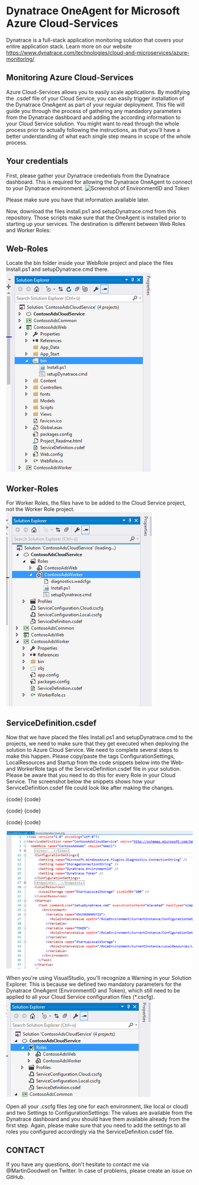 Dynatrace OneAgent for Microsoft Azure Cloud-Services
========================================

Dynatrace is a full-stack application monitoring solution that covers your entire application stack. Learn more on our website https://www.dynatrace.com/technologies/cloud-and-microservices/azure-monitoring/

Monitoring Azure Cloud-Services
-------------------------------
Azure Cloud-Services allows you to easily scale applications.
By modifying the .csdef file of your Cloud Service, you can easily trigger installation of the Dynatrace OneAgent as part of your regular deployment.
This file will guide you through the process of gathering any mandadory parameters from the Dynatrace dashboard and adding the according information to your Cloud Service solution. You might want to read through the whole process prior to actually following the instructions, as that you'll have a better understanding of what each single step means in scope of the whole process.

Your credentials
----------------
First, please gather your Dynatrace credentials from the Dynatrace dashboard. This is required for allowing the Dynatrace OneAgent to connect to your Dynatrace environment.
![Screenshot of EnvironmentID and Token]()

Please make sure you have that information available later.

Now, download the files install.ps1 and setupDynatrace.cmd from this repository. Those scripts make sure that the OneAgent is installed prior to starting up your services. The destination is different between Web Roles and Worker Roles:

Web-Roles
---------
Locate the bin folder inside your WebRole project and place the files Install.ps1 and setupDynatrace.cmd there.
![Screenshot of bin folder in Web Role project](images/webrole.png)


Worker-Roles
------------
For Worker Roles, the files have to be added to the Cloud Service project, not the Worker Role project.
![Screenshot of Worker Role in Cloud Service project](images/workerrole.png)


ServiceDefinition.csdef
-----------------------
Now that we have placed the files Install.ps1 and setupDynatrace.cmd to the projects, we need to make sure that they get executed when deploying the solution to Azure Cloud Service.
We need to complete several steps to make this happen. Please copy/paste the tags ConfigurationSettings, LocalResources and Startup from the code snippets below into the Web- and WorkerRole tags of the ServiceDefinition.csdef file in your solution. Please be aware that you need to do this for every Role in your Cloud Service.
The screenshot below the snippets shows how your ServiceDefinition.csdef file could look like after making the changes.

{code}
<ConfigurationSettings>
  <Setting name="Dynatrace.EnvironmentId" />
  <Setting name="Dynatrace.Token" />
</ConfigurationSettings>
{code}

{code}
<LocalResources>
  <LocalStorage name="StartupLocalStorage" sizeInMB="100" />
</LocalResources>
{code}

{code}
<Startup>
  <Task commandLine="setupDynatrace.cmd" executionContext="elevated" taskType="simple">
    <Environment>
      <Variable name="ENVIRONMENTID">
        <RoleInstanceValue xpath="/RoleEnvironment/CurrentInstance/ConfigurationSettings/ConfigurationSetting[@name='Dynatrace.EnvironmentId']/@value" />
      </Variable>
      <Variable name="TOKEN">
        <RoleInstanceValue xpath="/RoleEnvironment/CurrentInstance/ConfigurationSettings/ConfigurationSetting[@name='Dynatrace.Token']/@value" />
      </Variable>
      <Variable name="StartupLocalStorage">
        <RoleInstanceValue xpath="/RoleEnvironment/CurrentInstance/LocalResources/LocalResource[@name='StartupLocalStorage']/@path" />
      </Variable>
    </Environment>
  </Task>
</Startup>
{code}

![Screenshot of ServiceDefinition.csdef](images/ServiceDefinition.png)

When you're using VisualStudio, you'll recognize a Warning in your Solution Explorer. This is because we defined two mandatory parameters for the Dynatrace OneAgent (EnvironmentID and Token), which still need to be applied to all your Cloud Service configuration files (*.cscfg).
![Screenshot of warning in Solution Explorer](images/Warning.png)

Open all your .cscfg files (eg one for each environment, like local or cloud) and two Settings to ConfigurationSettings:
      <Setting name="Dynatrace.EnvironmentId" value="-envid-" />
      <Setting name="Dynatrace.Token" value="-token-" />
The values are available from the Dynatrace dashboard and you should have them available already from the first step.
Again, please make sure that you need to add the settings to all roles you configured accordingly via the ServiceDefinition.csdef file.



CONTACT
-------
If you have any questions, don't hesitate to contact me via @MartinGoodwell on Twitter.
In case of problems, please create an issue on GitHub.
